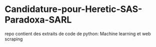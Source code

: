 # Candidature-pour-Heretic-SAS-Paradoxa-SARL
repo contient des extraits de code de python: Machine learning et web scraping
